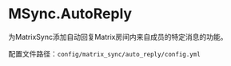 # MSync.AutoReply

为MatrixSync添加自动回复Matrix房间内来自成员的特定消息的功能。

配置文件路径：`config/matrix_sync/auto_reply/config.yml`